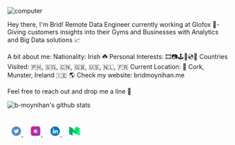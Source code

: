 ![computer](https://user-images.githubusercontent.com/99199823/157508863-2ca03da0-2131-43df-a292-4f2df410219f.gif)

Hey there, I'm Brid! Remote Data Engineer currently working at Glofox 🦊- Giving customers insights into their Gyms and Businesses with Analytics and Big Data solutions 📈

A bit about me:
Nationality: Irish ☘️
Personal Interests: 🎞️📷🕹️🎸💿🏃
Countries Visited: 🇵🇭, 🇸🇬, 🇨🇳, 🇬🇧, 🇺🇸, 🇳🇱, 🇫🇷 
Current Location: 📍 Cork, Munster, Ireland 🇮🇪
🌎 Check my website: bridmoynihan.me

Feel free to reach out and drop me a line 💬

![b-moynihan's github stats](https://github-readme-stats.vercel.app/api?username=b-moynihan&show_icons=true&title_color=fff&icon_color=79ff97&text_color=9f9f9f&bg_color=151515)

<div style="padding: 25px 0;">
    <a href="https://twitter.com/brid_moynihan" style="padding: 8px; width: 24px; height: 24px;">
        <img src="./assets/twitter.png" alt="Follow me on Twitter" width="24" height="24">
    </a>
    <a href="https://www.instagram.com/moynihanbrid/" style="padding: 8px; width: 24px; height: 24px;">
        <img src="./assets/instagram.png" alt="Follow me on Instagram" width="24" height="24">
    </a>
     <a href="https://www.linkedin.com/in/br%C3%ADd-m-0300b516b/" style="padding: 8px; width: 24px; height: 24px;">
        <img src="./assets/linkedin.png" alt="Connect on Linkedin" width="24" height="24">
    </a>
    <a href="https://bridmoynihan.medium.com/" style="padding: 8px; width: 24px; height: 24px;">
        <img src="./assets/medium.png" alt="Follow me on Medium" width="24" height="24">
    </a>
</div>